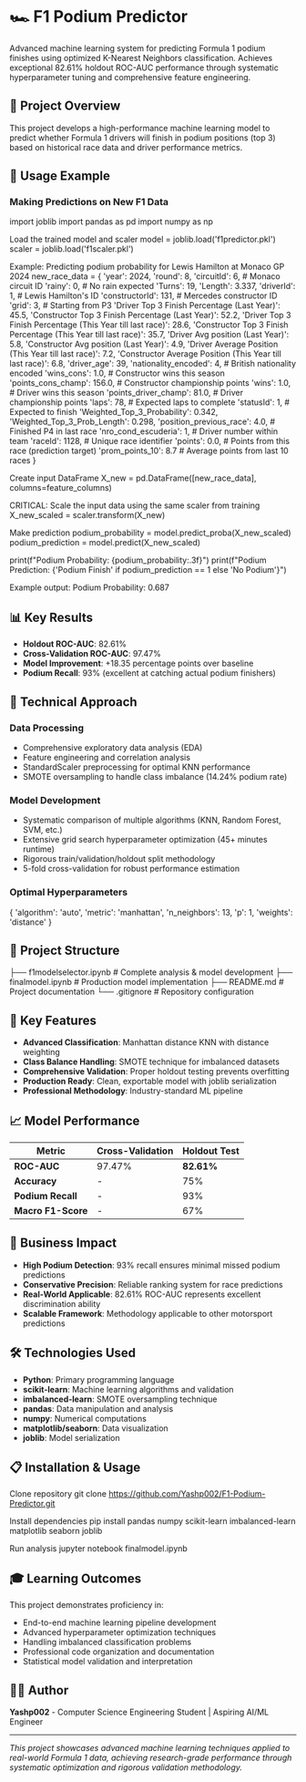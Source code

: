 


# 🏎️ F1 Podium Predictor

Advanced machine learning system for predicting Formula 1 podium finishes using optimized K-Nearest Neighbors classification. Achieves exceptional 82.61% holdout ROC-AUC performance through systematic hyperparameter tuning and comprehensive feature engineering.

## 🎯 Project Overview

This project develops a high-performance machine learning model to predict whether Formula 1 drivers will finish in podium positions (top 3) based on historical race data and driver performance metrics.

## 🔮 Usage Example

### **Making Predictions on New F1 Data**

import joblib
import pandas as pd
import numpy as np

Load the trained model and scaler
model = joblib.load('f1predictor.pkl')
scaler = joblib.load('f1scaler.pkl')

Example: Predicting podium probability for Lewis Hamilton at Monaco GP 2024
new_race_data = {
'year': 2024,
'round': 8,
'circuitId': 6, # Monaco circuit ID
'rainy': 0, # No rain expected
'Turns': 19,
'Length': 3.337,
'driverId': 1, # Lewis Hamilton's ID
'constructorId': 131, # Mercedes constructor ID
'grid': 3, # Starting from P3
'Driver Top 3 Finish Percentage (Last Year)': 45.5,
'Constructor Top 3 Finish Percentage (Last Year)': 52.2,
'Driver Top 3 Finish Percentage (This Year till last race)': 28.6,
'Constructor Top 3 Finish Percentage (This Year till last race)': 35.7,
'Driver Avg position (Last Year)': 5.8,
'Constructor Avg position (Last Year)': 4.9,
'Driver Average Position (This Year till last race)': 7.2,
'Constructor Average Position (This Year till last race)': 6.8,
'driver_age': 39,
'nationality_encoded': 4, # British nationality encoded
'wins_cons': 1.0, # Constructor wins this season
'points_cons_champ': 156.0, # Constructor championship points
'wins': 1.0, # Driver wins this season
'points_driver_champ': 81.0, # Driver championship points
'laps': 78, # Expected laps to complete
'statusId': 1, # Expected to finish
'Weighted_Top_3_Probability': 0.342,
'Weighted_Top_3_Prob_Length': 0.298,
'position_previous_race': 4.0, # Finished P4 in last race
'nro_cond_escuderia': 1, # Driver number within team
'raceId': 1128, # Unique race identifier
'points': 0.0, # Points from this race (prediction target)
'prom_points_10': 8.7 # Average points from last 10 races
}

Create input DataFrame
X_new = pd.DataFrame([new_race_data], columns=feature_columns)

CRITICAL: Scale the input data using the same scaler from training
X_new_scaled = scaler.transform(X_new)

Make prediction
podium_probability = model.predict_proba(X_new_scaled)
podium_prediction = model.predict(X_new_scaled)

print(f"Podium Probability: {podium_probability:.3f}")
print(f"Podium Prediction: {'Podium Finish' if podium_prediction == 1 else 'No Podium'}")

Example output:
Podium Probability: 0.687




## 📊 Key Results

- **Holdout ROC-AUC**: 82.61%
- **Cross-Validation ROC-AUC**: 97.47%
- **Model Improvement**: +18.35 percentage points over baseline
- **Podium Recall**: 93% (excellent at catching actual podium finishers)

## 🔧 Technical Approach

### **Data Processing**
- Comprehensive exploratory data analysis (EDA)
- Feature engineering and correlation analysis
- StandardScaler preprocessing for optimal KNN performance
- SMOTE oversampling to handle class imbalance (14.24% podium rate)

### **Model Development**
- Systematic comparison of multiple algorithms (KNN, Random Forest, SVM, etc.)
- Extensive grid search hyperparameter optimization (45+ minutes runtime)
- Rigorous train/validation/holdout split methodology
- 5-fold cross-validation for robust performance estimation

### **Optimal Hyperparameters**
{
'algorithm': 'auto',
'metric': 'manhattan',
'n_neighbors': 13,
'p': 1,
'weights': 'distance'
}


## 📁 Project Structure

├── f1modelselector.ipynb # Complete analysis & model development
├── finalmodel.ipynb # Production model implementation
├── README.md # Project documentation
└── .gitignore # Repository configuration


## 🚀 Key Features

- **Advanced Classification**: Manhattan distance KNN with distance weighting
- **Class Balance Handling**: SMOTE technique for imbalanced datasets  
- **Comprehensive Validation**: Proper holdout testing prevents overfitting
- **Production Ready**: Clean, exportable model with joblib serialization
- **Professional Methodology**: Industry-standard ML pipeline

## 📈 Model Performance

| Metric | Cross-Validation | Holdout Test |
|--------|------------------|--------------|
| **ROC-AUC** | 97.47% | **82.61%** |
| **Accuracy** | - | 75% |
| **Podium Recall** | - | 93% |
| **Macro F1-Score** | - | 67% |

## 🏁 Business Impact

- **High Podium Detection**: 93% recall ensures minimal missed podium predictions
- **Conservative Precision**: Reliable ranking system for race predictions  
- **Real-World Applicable**: 82.61% ROC-AUC represents excellent discrimination ability
- **Scalable Framework**: Methodology applicable to other motorsport predictions

## 🛠️ Technologies Used

- **Python**: Primary programming language
- **scikit-learn**: Machine learning algorithms and validation
- **imbalanced-learn**: SMOTE oversampling technique
- **pandas**: Data manipulation and analysis
- **numpy**: Numerical computations
- **matplotlib/seaborn**: Data visualization
- **joblib**: Model serialization

## 📋 Installation & Usage

Clone repository
git clone https://github.com/Yashp002/F1-Podium-Predictor.git

Install dependencies
pip install pandas numpy scikit-learn imbalanced-learn matplotlib seaborn joblib

Run analysis
jupyter notebook finalmodel.ipynb


## 🎓 Learning Outcomes

This project demonstrates proficiency in:
- End-to-end machine learning pipeline development
- Advanced hyperparameter optimization techniques
- Handling imbalanced classification problems
- Professional code organization and documentation
- Statistical model validation and interpretation

## 👨‍💻 Author

**Yashp002** - Computer Science Engineering Student | Aspiring AI/ML Engineer

---

*This project showcases advanced machine learning techniques applied to real-world Formula 1 data, achieving research-grade performance through systematic optimization and rigorous validation methodology.*

